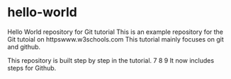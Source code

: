 # hello-world
Hello World repository for Git tutorial
This is an example repository for the Git tutoial on httpswww.w3schools.com
This tutorial mainly focuses on git and github.

This repository is built step by step in the tutorial.
7
8
9
It now includes steps for Github.
